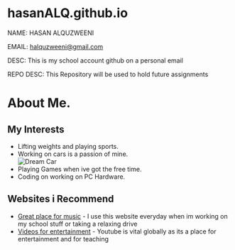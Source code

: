 # hasanALQ.github.io

NAME: HASAN ALQUZWEENI 

EMAIL: halquzweeni@gmail.com

DESC: This is my school account github on a personal email

REPO DESC: This Repository will be used to hold future assignments 

# About Me.
## My Interests
* Lifting weights and playing sports.
* Working on cars is a passion of mine.\
![Dream Car](https://i.redd.it/worth-it-jzx100-chaser-v0-1m3clv10jllb1.jpg?width=4032&format=pjpg&auto=webp&s=47cfb7f6326b3a6dd27dcac64567b92bb29087f0)
* Playing Games when ive got the free time.
* Coding on working on PC Hardware.
 ## Websites i Recommend

  - [Great place for music](https://open.spotify.com/) - I use this website everyday when im working on my school stuff or taking a relaxing drive
  - [Videos for entertainment](https://www.youtube.com/) - Youtube is vital globally as its a place for entertainment and for teaching